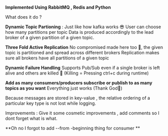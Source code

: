 **Implemented Using RabbitMQ , Redis and Python**

What does it do ?

**Dynamic Topic Partioning** : 
Just like how kafka works 😎
User can choose how many partitions per topic
Data is produced accordingly to the lead broker of a given partition of a given topic.

**Three Fold Active Replication**
No compromised made here too 🥵, the given topic is partitioned and  spread across different brokers
Replication makes sure all brokers have all partitions of a given topic

**Dynamic Failure Handling**
Supports Pub/Sub even if a single broker is left alive and others are killed 🤝 (Killing = Pressing ctrl+c during runtime) 

**Add as many consumers/producers subscribe or publish to as many topics as you want**
Everything just works (Thank God🥳)

Because messages are stored in key-value , the relative ordering of a particular key type is not lost while logging.


Improvements : Give it some cosmetic improvements , add comments so I dont forget what is what.

**Oh no I forgot to add --from -beginning thing for consumer **
